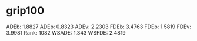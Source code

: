# grip100

ADEb: 1.8827
ADEp: 0.8323
ADEv: 2.2303
FDEb: 3.4763
FDEp: 1.5819
FDEv: 3.9981
Rank: 1082
WSADE: 1.343
WSFDE: 2.4819